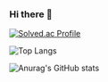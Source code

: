 ### Hi there 👋

[![Solved.ac Profile](http://mazassumnida.wtf/api/v2/generate_badge?boj=jyp1102)](https://solved.ac/profile/jyp1102)

![Top Langs](http://github-readme-stats.vercel.app/api/top-langs/?username=jny0&layout=compact&theme=light)

![Anurag's GitHub stats](https://github-readme-stats.vercel.app/api?username=jny0&theme=vue&show_icons=true)


<!--
**jny0/jny0** is a ✨ _special_ ✨ repository because its `README.md` (this file) appears on your GitHub profile.

Here are some ideas to get you started:

- 🔭 I’m currently working on ...
- 🌱 I’m currently learning ...
- 👯 I’m looking to collaborate on ...
- 🤔 I’m looking for help with ...
- 💬 Ask me about ...
- 📫 How to reach me: ...
- 😄 Pronouns: ...
- ⚡ Fun fact: ...
-->
